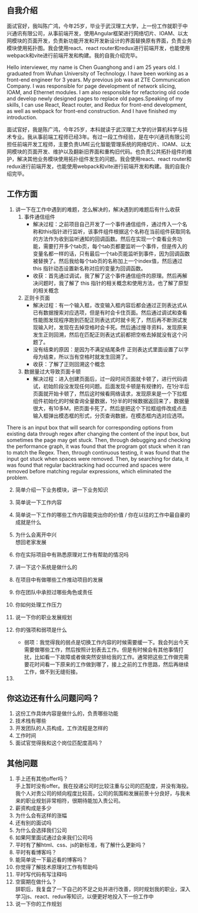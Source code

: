 ## 自我介绍  
面试官好，我叫陈广鸿，今年25岁，毕业于武汉理工大学，上一份工作就职于中兴通讯有限公司，从事前端开发，使用Angular框架进行网络切片、IOAM、以太网模块的页面开发，负责新功能开发和开发新设计的界面替换原有界面，负责业务模块使用拓扑图。我会使用react、react router和redux进行前端开发，也能使用webpack和vite进行前端开发和构建。我的自我介绍完毕。

Hello interviewer, my name is Chen Guanghong and i am 25 years old. I graduated from Wuhan University of Technology. I have been working as a front-end engineer for 3 years. My previous job was at ZTE Communication Company. I was responsible for page development of network slicing, IOAM, and Ethernet modules. I am also responsible for refactoring old code and develop newly designed pages to replace old pages.Speaking of my skills, I can use React, React router, and Redux for front-end development, as well as webpack for front-end construction. And I have finished my introduction.

面试官好，我是陈广鸿，今年25岁，本科就读于武汉理工大学的计算机科学与技术专业。我从事前端工程师已经3年。有过一段工作经验，是在中兴通讯有限公司担任前端开发工程师，主要负责UME云化智能管理系统的网络切片、IOAM、以太网模块的页面开发、维护以及翻新旧界面和重构旧代码。也负责公共拓扑组件的维护，解决其他业务模块使用拓扑组件发生的问题。我会使用react、react router和redux进行前端开发，也能使用webpack和vite进行前端开发和构建。我的自我介绍完毕。

## 工作方面
1. 讲一下在工作中遇到的难题，怎么解决的，解决遇到的难题后有什么收获
    1. 事件通信组件  
       * 解决过程：之前项目自己开发了一个事件通信组件，通过传入一个名称和this指针进行监听，该事件组件根据这个名称在当前组件获取同名的方法作为收到监听通知的回调函数。然后在实现一个查看业务功能，需要打开多个tab页，每个tab页都要监听一个事件，但是传入的变量名都一样的话，只有最后一个tab页能监听到事件，因为回调函数被替换了。然后我给每个tab页的名称加上一个index值，然后通过 this 指针动态设置新名称对应的变量为回调函数。
       * 收获：首先通过调试，我了解了这个事件通信组件的原理。然后再解决问题时，我了解了 this 指针的相关概念和使用方法，也了解了原型的相关概念
    2. 正则卡页面  
       * 解决过程：有一个输入框，改变输入框内容后都会通过正则表达式从已有数据搜索对应选项，但是有时会卡住页面。然后通过调试和查看性能图发现程序跑到匹配正则表达式时就卡死了，然后再不断测试发现输入时，发现在去掉空格时会卡死。然后通过搜寻资料，发现原来发生正则回溯，然后在匹配正则表达式前都把空格去掉就没有这个问题了。
       * 没有结束的原因：是因为不满足结尾条件 正则表达式里面设置了以字母为结束，所以当有空格时就发生回溯了。
       * 收获：了解了正则回溯这个概念
	3. 数据量过大导致页面卡顿
	   * 解决过程：进入创建页面后，过一段时间页面就卡顿了，进行代码调试，初始阶段没发现任何问题。后面发现卡顿是有规律的，在1分半后页面就开始卡顿了，然后这时候看网络请求，发现原来是一个下拉框组件初始化的时候查询全量数据，1分半的时候数据返回来了，数据量很大，有10多M，把页面卡死了。然后是把这个下拉框组件改成点击输入框弹出模态框的形式，分页查询数据，在模态框内选对应选项。

There is an input box that will search for corresponding options from existing data through regex after changing the content of the input box, but sometimes the page may get stuck. Then, through debugging and checking the performance graph, it was found that the program got stuck when it ran to match the Regex. Then, through continuous testing, it was found that the input got stuck when spaces were removed. Then, by searching for data, it was found that regular backtracking had occurred and spaces were removed before matching regular expressions, which eliminated the problem.
  
2. 简单介绍一下业务模块，讲一下业务知识

3. 简单说一下工作内容

4. 简单说一下工作的哪些工作内容能突出你的价值 / 你在以往的工作中最自豪的成就是什么

5. 为什么会离开中兴  
   想回老家发展

6. 你在实际项目中有熟悉原理对工作有帮助的情况吗

7. 讲一下这个系统是做什么的

8. 在项目中有做哪些工作推动项目的发展
   

9.  你在团队中承担过哪些角色或责任
    
10. 你如何处理工作压力
11. 说一下你的职业发展规划
12. 你的强项和弱项是什么
	* 弱项：我觉得我的弱点是切换工作内容的时候需要缓一下。我会列出今天需要做哪些工作，然后按照计划表去工作。但是有时候会有其他事情打扰，比如看一下故障或者做突然安排给我的工作。通常把这些工作做完需要花时间看一下原来的工作做到哪了，接上之前的工作思路，然后再继续工作，做不到无缝衔接。
13. 

## 你这边还有什么问题问吗？
1. 这份工作具体内容是做什么的，负责哪些功能
2. 技术栈有哪些
3. 开发团队的人员构成，工作流程是怎样的
4. 工作时间
5. 面试官觉得我和这个岗位匹配度高吗？

## 其他问题
1. 手上还有其他offer吗？  
   手上暂时没有offer。我在投递公司时比较注重与公司的匹配度，并没有海投。我个人对贵公司的倾向程度比较高，公司的氛围和发展前景十分良好，与我未来的职业规划非常相符，很期待能加入贵公司。
2. 薪资构成是多少
3. 为什么会有这样的涨幅
4. 还有别的面试吗
5. 为什么会选择我们公司
6.  如果阿里面试通过会来我们公司吗
7.  平时有了解html、css、js的新标准，有了解什么更新吗？
8.  平时有看博客吗？
9.  能简单说一下最近看的博客吗？
10. 你觉得了解技术原理对工作有帮助吗
11. 平时写代码有写注释吗
12. 空窗期在做什么？  
    辞职后，我复盘了一下自己的不足之处并进行改善，同时规划我的职业，深入学习js、react、redux等知识，以便更好地投入下一份工作中
13. 说一下你的工作规划